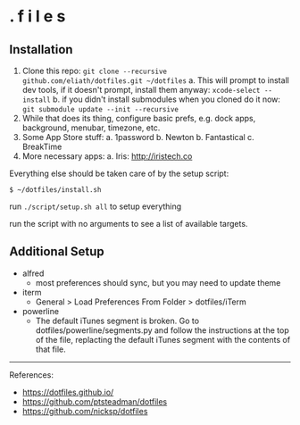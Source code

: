 . f i l e s
===========

Installation
------------

1. Clone this repo: `git clone --recursive github.com/eliath/dotfiles.git ~/dotfiles`
    a. This will prompt to install dev tools, if it doesn't prompt,
       install them anyway: `xcode-select --install`
    b. if you didn't install submodules when you cloned do it now:
       `git submodule update --init --recursive`
2. While that does its thing, configure basic prefs, e.g. dock apps,
   background,  menubar, timezone,  etc.
3. Some App Store stuff:
    a. 1password
    b. Newton
    b. Fantastical
    c. BreakTime
6. More necessary apps:
    a. Iris: http://iristech.co

Everything else should be taken care of by the setup script:

    $ ~/dotfiles/install.sh



run `./script/setup.sh all` to setup everything

run the script with no arguments to see a list of available targets.

Additional Setup
----------------

- alfred
  - most preferences should sync, but you may need to update theme
- iterm
  - General > Load Preferences From Folder > dotfiles/iTerm
- powerline
  - The default iTunes segment is broken. Go to dotfiles/powerline/segments.py and
    follow the instructions at the top of the file, replacting the default iTunes
    segment with the contents of that file.

-------

References:

- https://dotfiles.github.io/
- https://github.com/ptsteadman/dotfiles
- https://github.com/nicksp/dotfiles

